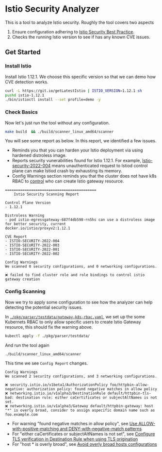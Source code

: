 # Istio Security Analyzer

This is a tool to analyze Istio security. Roughly the tool covers two aspects

1. Ensure configuration adhering to [Istio Security Best Practice](https://istio.io/latest/docs/ops/best-practices/security).
1. Checks the running Istio version to see if has any known CVE issues.

## Get Started

### Install Istio

Install Istio 1.12.1. We choose this specific version so that we can demo how CVE detection works.

```sh
curl -L https://git.io/getLatestIstio | ISTIO_VERSION=1.12.1 sh
pushd istio-1.12.1
./bin/istioctl install --set profile=demo -y
```

### Check Basics

Now let's just run the tool without any configuration.

```sh
make build  && ./build/scanner_linux_amd64/scanner
```

You will see some report as below. In this report, we identified a few issues.

- Reminds you that you can harden your Istio deployment via using hardened distroless image.
- Reports security vunerabilities found for Istio 1.12.1. For example, [Istio-security-2022-004](https://istio.io/latest/news/security/istio-security-2022-004/) means unauthenticated request to Istiod control plane can make
Istiod crash by exhausting its memory.
- Config Warnings section reminds you that the cluster does not have k8s RBAC to
[control](https://istio.io/latest/docs/ops/best-practices/security/#restrict-gateway-creation-privileges)
who can create Istio gateway resource.

```text
==========================================
    Istio Security Scanning Report

Control Plane Version
- 1.12.1

Distroless Warning
- pod istio-egressgateway-687f4db598-rn5hs can use a distroless image for better security, current
docker.io/istio/proxyv2:1.12.1

CVE Report
- ISTIO-SECURITY-2022-004
- ISTIO-SECURITY-2022-003
- ISTIO-SECURITY-2022-001
- ISTIO-SECURITY-2022-002

Config Warnings
We scanned 0 security configurations, and 0 networking configurations.

❌ failed to find cluster role and role bindings to control istio gateway creation
```

### Config Scanning

Now we try to apply some configuration to see how the analyzer can help detecting the potential security issues.

In [`./pkg/parser/testdata/gateway-k8s-rbac.yaml`](https://github.com/tetratelabs/istio-security-analyzer/blob/main/pkg/parser/testdata/gateway-k8s-rbac.yaml),
we set up the some Kubernets RBAC to only allow specific users to create Istio Gateway resource,
this should fix the warning above.

```sh
kubectl apply -f ./pkg/parser/testdata/
```

And run the tool again

```sh
./build/scanner_linux_amd64/scanner
```

This time we see `Config Report` changes.

```
Config Warnings
We scanned 2 security configurations, and 3 networking configurations.

❌ security.istio.io/v1beta1/AuthorizationPolicy foo/httpbin-allow-negative: authorization policy: found negative matches in allow policy
❌ networking.istio.io/v1alpha3/DestinationRule default/httpbin-tls-bad: destination rule: either caCertificates or subjectAltNames is not set.
❌ networking.istio.io/v1alpha3/Gateway default/httpbin-gateway: host "*" is overly broad, consider to assign aspecific domain name such as foo.example.com
```

- For warning "found negative matches in allow policy", see [Use ALLOW-with-positive-matching and DENY-with-negative-match patterns
](https://istio.io/latest/docs/ops/best-practices/security/#use-allow-with-positive-matching-and-deny-with-negative-match-patterns)
- For "either caCertificates or subjectAltNames is not set", see [Configure TLS verification in Destination Rule when using TLS origination](https://istio.io/latest/docs/ops/best-practices/security/#use-allow-with-positive-matching-and-deny-with-negative-match-patterns)
- For "host * is overly broad", see [Avoid overly broad hosts configurations
](https://istio.io/latest/docs/ops/best-practices/security/#avoid-overly-broad-hosts-configurations) 


